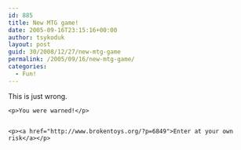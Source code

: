 ```yaml
---
id: 885
title: New MTG game!
date: 2005-09-16T23:15:16+00:00
author: tsykoduk
layout: post
guid: 30/2008/12/27/new-mtg-game
permalink: /2005/09/16/new-mtg-game/
categories:
  - Fun!
---
```

<p>This is just wrong.</p>


	<p>You were warned!</p>


	<p><a href="http://www.brokentoys.org/?p=6849">Enter at your own risk</a></p>